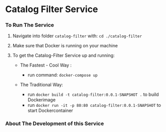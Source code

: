 # Catalog Filter Service



### To Run The Service

1. Navigate into folder `catalog-filter` with: `cd ./catalog-filter`

2. Make sure that Docker is running on your machine

3. To get the Catalog-Filter Service up and running:

   - The Fastest - Cool Way :
     - run command: `docker-compose up`

   - The Traditional Way:
     - run `docker build -t catalog-filter:0.0.1-SNAPSHOT .` to build Dockerimage
     - run `docker run -it -p 80:80 catalog-filter:0.0.1-SNAPSHOT` to start Dockercontainer



### About The Development of this Service 

